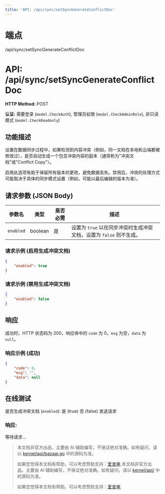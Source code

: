 ```yaml
---
title: 'API: /api/sync/setSyncGenerateConflictDoc'
---
```

# 端点

/api/sync/setSyncGenerateConflictDoc

# API: /api/sync/setSyncGenerateConflictDoc

**HTTP Method:** POST

**认证:** 需要登录 (`model.CheckAuth`), 管理员权限 (`model.CheckAdminRole`), 非只读模式 (`model.CheckReadonly`)

## 功能描述

设置在数据同步过程中，如果检测到内容冲突（例如，同一文档在本地和云端都被修改过），是否自动生成一个包含冲突内容的副本（通常称为"冲突文档"或"Conflict Copy"）。

启用此选项有助于保留所有版本的更改，避免数据丢失。禁用后，冲突的处理方式可能取决于具体的同步模式设置（例如，可能以最后编辑的版本为准）。

## 请求参数 (JSON Body)

| 参数名 | 类型 | 是否必需 | 描述 |
| --- | --- | --- | --- |
| `enabled` | boolean | 是 | 设置为 `true` 以在同步冲突时生成冲突文档，设置为 `false` 则不生成。 |

### 请求示例 (启用生成冲突文档)

```json
{
    "enabled": true
}
```

### 请求示例 (禁用生成冲突文档)

```json
{
    "enabled": false
}
```

## 响应

成功时，HTTP 状态码为 200，响应体中的 `code` 为 0，`msg` 为空，`data` 为 `null`。

### 响应示例 (成功)

```json
{
    "code": 0,
    "msg": "",
    "data": null
}
```

## 在线测试

是否生成冲突文档 (`enabled`): 是 (true) 否 (false) 发送请求

### 响应:

等待请求...
> 本文档非官方出品，主要由 AI 辅助编写，不保证绝对准确。如有疑问，请以 [kernel/api/bazaar.go](https://github.com/siyuan-note/siyuan/blob/master/kernel/api/bazaar.go) 中的源码为准。
> 
> 如果您觉得本文档有帮助，可以考虑赞助支持：[爱发电](https://afdian.com/a/leolee9086?tab=feed)
> 本文档非官方出品，主要由 AI 辅助编写，不保证绝对准确。如有疑问，请以 [kernel/api/](https://github.com/siyuan-note/siyuan/blob/master/kernel/api/) 中的源码为准。
> 
> 如果您觉得本文档有帮助，可以考虑赞助支持：[爱发电](https://afdian.com/a/leolee9086?tab=feed)
